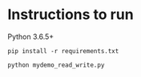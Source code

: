 # Instructions to run

Python 3.6.5+

`pip install -r requirements.txt`

`python mydemo_read_write.py`